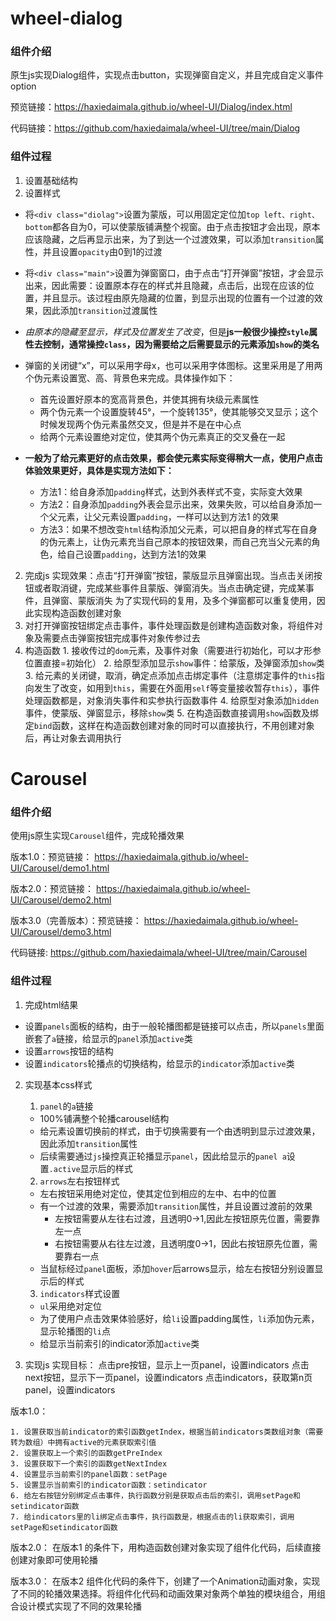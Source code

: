# wheel-dialog
### 组件介绍
原生js实现Dialog组件，实现点击button，实现弹窗自定义，并且完成自定义事件option

预览链接：https://haxiedaimala.github.io/wheel-UI/Dialog/index.html

代码链接：https://github.com/haxiedaimala/wheel-UI/tree/main/Dialog

### 组件过程
1. 设置基础结构
2. 设置样式
  - 将`<div class="diolag">`设置为蒙版，可以用固定定位加`top left、right、bottom`都各自为0，可以使蒙版铺满整个视窗。由于点击按钮才会出现，原本应该隐藏，之后再显示出来，为了到达一个过渡效果，可以添加`transition`属性，并且设置`opacity`由0到1的过渡
  - 将`<div class="main">`设置为弹窗窗口，由于点击“打开弹窗”按钮，才会显示出来，因此需要：设置原本存在的样式并且隐藏，点击后，出现在应该的位置，并且显示。该过程由原先隐藏的位置，到显示出现的位置有一个过渡的效果，因此添加`transition`过渡属性
  - *由原本的隐藏至显示，样式及位置发生了改变*，但是**js一般很少操控`style`属性去控制，通常操控`class`，因为需要给之后需要显示的元素添加`show`的类名**
  - 弹窗的关闭键“x”，可以采用字母x，也可以采用字体图标。这里采用是了用两个伪元素设置宽、高、背景色来完成。具体操作如下：
    - 首先设置好原本的宽高背景色，并使其拥有块级元素属性
    - 两个伪元素一个设置旋转45°，一个旋转135°，使其能够交叉显示；这个时候发现两个伪元素虽然交叉，但是并不是在中心点
    - 给两个元素设置绝对定位，使其两个伪元素真正的交叉叠在一起

  - **一般为了给元素更好的点击效果，都会使元素实际变得稍大一点，使用户点击体验效果更好，具体是实现方法如下：**
    - 方法1：给自身添加`padding`样式，达到外表样式不变，实际变大效果
    - 方法2：自身添加`padding`外表会显示出来，效果失败，可以给自身添加一个父元素，让父元素设置`padding`，一样可以达到方法1 的效果
    - 方法3：如果不想改变`html`结构添加父元素，可以把自身的样式写在自身的伪元素上，让伪元素充当自己原本的按钮效果，而自己充当父元素的角色，给自己设置`padding`，达到方法1的效果
  
2. 完成js
实现效果：点击“打开弹窗”按钮，蒙版显示且弹窗出现。当点击关闭按钮或者取消键，完成某些事件且蒙版、弹窗消失。当点击确定键，完成某事件，且弹窗、蒙版消失
为了实现代码的复用，及多个弹窗都可以重复使用，因此实现构造函数创建对象
  1. 对打开弹窗按钮绑定点击事件，事件处理函数是创建构造函数对象，将组件对象及需要点击弹窗按钮完成事件对象传参过去
  2. 构造函数
    1. 接收传过的`dom`元素，及事件对象（需要进行初始化，可以才形参位置直接=初始化）
    2. 给原型添加显示`show`事件：给蒙版，及弹窗添加`show`类
    3. 给元素的关闭键，取消，确定点添加点击绑定事件（注意绑定事件的`this`指向发生了改变，如用到`this`，需要在外面用`self`等变量接收暂存`this`），事件处理函数都是，对象消失事件和实参执行函数事件
    4. 给原型对象添加`hidden`事件，使蒙版、弹窗显示，移除`show`类
    5. 在构造函数直接调用`show`函数及绑定`bind`函数，这样在构造函数创建对象的同时可以直接执行，不用创建对象后，再让对象去调用执行


# Carousel
### 组件介绍
使用js原生实现`Carousel`组件，完成轮播效果

版本1.0：预览链接：
https://haxiedaimala.github.io/wheel-UI/Carousel/demo1.html

版本2.0：预览链接：
https://haxiedaimala.github.io/wheel-UI/Carousel/demo2.html

版本3.0（完善版本）：预览链接：
https://haxiedaimala.github.io/wheel-UI/Carousel/demo3.html

代码链接:
https://github.com/haxiedaimala/wheel-UI/tree/main/Carousel

### 组件过程
1. 完成html结果
  - 设置`panels`面板的结构，由于一般轮播图都是链接可以点击，所以`panels`里面嵌套了`a`链接，给显示的`panel`添加`active`类
  - 设置`arrows`按钮的结构
  - 设置`indicators`轮播点的切换结构，给显示的`indicator`添加`active`类
  
2. 实现基本css样式
    1. `panel`的`a`链接
      - 100%铺满整个轮播carousel结构
      - 给元素设置切换前的样式，由于切换需要有一个由透明到显示过渡效果，因此添加`transition`属性
      - 后续需要通过`js`操控真正轮播显示`panel`，因此给显示的`panel a`设置`.active`显示后的样式
      
    2. `arrows`左右按钮样式
      - 左右按钮采用绝对定位，使其定位到相应的左中、右中的位置
      - 有一个过渡的效果，需要添加`transition`属性，并且设置过渡前的效果
        - 左按钮需要从左往右过渡，且透明0->1,因此左按钮原先位置，需要靠左一点
        - 右按钮需要从右往左过渡，且透明度0->1，因此右按钮原先位置，需要靠右一点
      - 当鼠标经过`panel`面板，添加`hover`后arrows显示，给左右按钮分别设置显示后的样式
      
     3. `indicators`样式设置
      - `ul`采用绝对定位
      - 为了使用户点击效果体验感好，给`li`设置padding属性，`li`添加伪元素，显示轮播图的`li`点
      - 给显示当前索引的indicator添加`active`类

3. 实现js
实现目标：
点击pre按钮，显示上一页panel，设置indicators
点击next按钮，显示下一页panel，设置indicators
点击indicators，获取第n页panel，设置indicators

版本1.0：

    1. 设置获取当前indicator的索引函数getIndex，根据当前indicators类数组对象（需要转为数组）中拥有active的元素获取索引值
    2. 设置获取上一个索引的函数getPreIndex
    3. 设置获取下一个索引的函数getNextIndex
    4. 设置显示当前索引的panel函数：setPage
    5. 设置显示当前索引的indicator函数：setindicator
    6. 给左右按钮分别绑定点击事件，执行函数分别是获取点击后的索引，调用setPage和setindicator函数
    7. 给indicators里的li绑定点击事件，执行函数是，根据点击的li获取索引，调用setPage和setindicator函数


版本2.0：
  在版本1 的条件下，用构造函数创建对象实现了组件化代码，后续直接创建对象即可使用轮播
  
版本3.0：
  在版本2 组件化代码的条件下，创建了一个Animation动画对象，实现了不同的轮播效果选择。将组件化代码和动画效果对象两个单独的模块组合，用组合设计模式实现了不同的效果轮播
